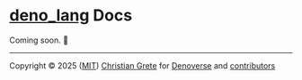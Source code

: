 # [deno_lang][repository-github-url] Docs

Coming soon. 👀

---

Copyright © 2025 ([MIT][repository-license-url])
[Christian Grete][repository-owner-url] for
[Denoverse][repository-organization-url] and
[contributors][repository-contributors-url]

[repository-contributors-url]: https://github.com/denoverse/lang/graphs/contributors
[repository-github-url]: https://github.com/denoverse/lang
[repository-license-url]: LICENSE
[repository-organization-url]: https://github.com/denoverse
[repository-owner-url]: https://christiangrete.com
